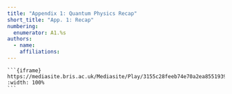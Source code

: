 ```yaml
---
title: "Appendix 1: Quantum Physics Recap" 
short_title: "App. 1: Recap"
numbering:
  enumerator: A1.%s
authors:
  - name: 
    affiliations:
---
```


````{important} Video: _Recap_ 
```{iframe} https://mediasite.bris.ac.uk/Mediasite/Play/3155c28feeb74e70a2ea8551939027921d
:width: 100%
```
````


```{iframe} ./Slides/QM-Recap.pdf
```
